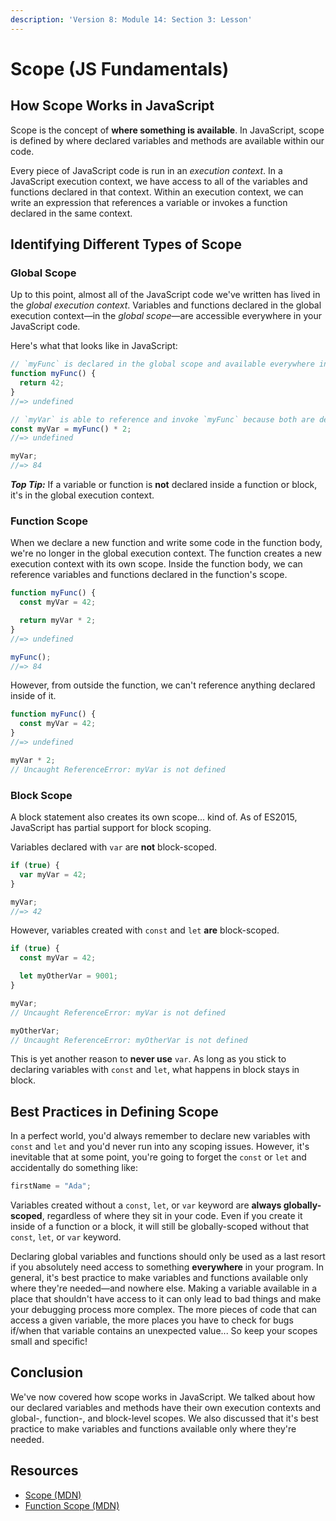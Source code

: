 ```yaml
---
description: 'Version 8: Module 14: Section 3: Lesson'
---
```


# Scope (JS Fundamentals)

## How Scope Works in JavaScript

Scope is the concept of **where something is available**. In JavaScript, scope is defined by where declared variables and methods are available within our code.

Every piece of JavaScript code is run in an _execution context_. In a JavaScript execution context, we have access to all of the variables and functions declared in that context. Within an execution context, we can write an expression that references a variable or invokes a function declared in the same context.

## Identifying Different Types of Scope

### Global Scope

Up to this point, almost all of the JavaScript code we've written has lived in the _global execution context_. Variables and functions declared in the global execution context—in the _global scope_—are accessible everywhere in your JavaScript code.

Here's what that looks like in JavaScript:

```javascript
// `myFunc` is declared in the global scope and available everywhere in your code
function myFunc() {
  return 42;
}
//=> undefined

// `myVar` is able to reference and invoke `myFunc` because both are declared in the same scope (the global execution context)
const myVar = myFunc() * 2;
//=> undefined

myVar;
//=> 84
```

_**Top Tip:**_ If a variable or function is **not** declared inside a function or block, it's in the global execution context.

### Function Scope

When we declare a new function and write some code in the function body, we're no longer in the global execution context. The function creates a new execution context with its own scope. Inside the function body, we can reference variables and functions declared in the function's scope.

```javascript
function myFunc() {
  const myVar = 42;

  return myVar * 2;
}
//=> undefined

myFunc();
//=> 84
```

However, from outside the function, we can't reference anything declared inside of it.

```javascript
function myFunc() {
  const myVar = 42;
}
//=> undefined

myVar * 2;
// Uncaught ReferenceError: myVar is not defined
```

### Block Scope

A block statement also creates its own scope... kind of. As of ES2015, JavaScript has partial support for block scoping.

Variables declared with `var` are **not** block-scoped.

```javascript
if (true) {
  var myVar = 42;
}

myVar;
//=> 42
```

However, variables created with `const` and `let` **are** block-scoped.

```javascript
if (true) {
  const myVar = 42;

  let myOtherVar = 9001;
}

myVar;
// Uncaught ReferenceError: myVar is not defined

myOtherVar;
// Uncaught ReferenceError: myOtherVar is not defined
```

This is yet another reason to **never use** `var`. As long as you stick to declaring variables with `const` and `let`, what happens in block stays in block.

## Best Practices in Defining Scope

In a perfect world, you'd always remember to declare new variables with `const` and `let` and you'd never run into any scoping issues. However, it's inevitable that at some point, you're going to forget the `const` or `let` and accidentally do something like:

```javascript
firstName = "Ada";
```

Variables created without a `const`, `let`, or `var` keyword are **always globally-scoped**, regardless of where they sit in your code. Even if you create it inside of a function or a block, it will still be globally-scoped without that `const`, `let`, or `var` keyword.

Declaring global variables and functions should only be used as a last resort if you absolutely need access to something **everywhere** in your program. In general, it's best practice to make variables and functions available only where they're needed—and nowhere else. Making a variable available in a place that shouldn't have access to it can only lead to bad things and make your debugging process more complex. The more pieces of code that can access a given variable, the more places you have to check for bugs if/when that variable contains an unexpected value... So keep your scopes small and specific!

## Conclusion

We've now covered how scope works in JavaScript. We talked about how our declared variables and methods have their own execution contexts and global-, function-, and block-level scopes. We also discussed that it's best practice to make variables and functions available only where they're needed.

## Resources

* [Scope (MDN)](https://developer.mozilla.org/en-US/docs/Glossary/Scope)
* [Function Scope (MDN)](https://developer.mozilla.org/en-US/docs/Web/JavaScript/Guide/Functions#Function\_scope)
